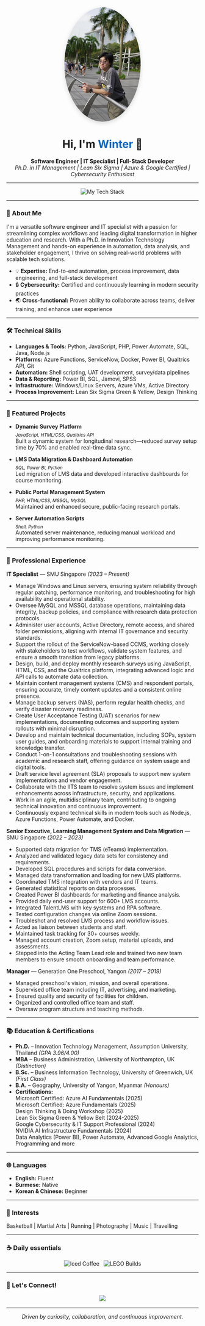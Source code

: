 <!-- Profile image -->
<p align="center">
  <img src="WhatsApp Image 2025-05-30 at 03.04.07_8ea920e8.jpg" width="200" alt="wandernust profile image" style="border-radius: 50%; box-shadow: 0 4px 12px rgba(0,0,0,0.15);">
</p>

<h1 align="center">Hi, I'm <span style="color:#0A66C2;">Winter</span> 👋</h1>
<p align="center">
  <b>Software Engineer | IT Specialist | Full-Stack Developer</b><br>
  <i>Ph.D. in IT Management | Lean Six Sigma | Azure & Google Certified | Cybersecurity Enthusiast</i>
</p>

---

<p align="center">
  <img src="https://skillicons.dev/icons?i=python,js,php,java,nodejs,azure,docker,git,powershell,sql&theme=light" alt="My Tech Stack" height="32"/>
</p>

---

### 🚀 About Me

I'm a versatile software engineer and IT specialist with a passion for streamlining complex workflows and leading digital transformation in higher education and research. With a Ph.D. in Innovation Technology Management and hands-on experience in automation, data analysis, and stakeholder engagement, I thrive on solving real-world problems with scalable tech solutions.

- 💡 **Expertise:** End-to-end automation, process improvement, data engineering, and full-stack development  
- 🔒 **Cybersecurity:** Certified and continuously learning in modern security practices  
- 🌏 **Cross-functional:** Proven ability to collaborate across teams, deliver training, and enhance user experience  

---

### 🛠️ Technical Skills

- **Languages & Tools:** Python, JavaScript, PHP, Power Automate, SQL, Java, Node.js
- **Platforms:** Azure Functions, ServiceNow, Docker, Power BI, Qualtrics API, Git
- **Automation:** Shell scripting, UAT development, survey/data pipelines
- **Data & Reporting:** Power BI, SQL, Jamovi, SPSS
- **Infrastructure:** Windows/Linux Servers, Azure VMs, Active Directory
- **Process Improvement:** Lean Six Sigma Green & Yellow, Design Thinking

---

### 🌟 Featured Projects

- **Dynamic Survey Platform**  
  <sub>*JavaScript, HTML/CSS, Qualtrics API*</sub>  
  Built a dynamic system for longitudinal research—reduced survey setup time by 70% and enabled real-time data sync.

- **LMS Data Migration & Dashboard Automation**  
  <sub>*SQL, Power BI, Python*</sub>  
  Led migration of LMS data and developed interactive dashboards for course monitoring.

- **Public Portal Management System**  
  <sub>*PHP, HTML/CSS, MSSQL, MySQL*</sub>  
  Maintained and enhanced secure, public-facing research portals.

- **Server Automation Scripts**  
  <sub>*Shell, Python*</sub>  
  Automated server maintenance, reducing manual workload and improving performance monitoring.

---

### 💼 Professional Experience

**IT Specialist** — SMU Singapore *(2023 – Present)*  
- Manage Windows and Linux servers, ensuring system reliability through regular patching, performance monitoring, and troubleshooting for high availability and operational stability.
- Oversee MySQL and MSSQL database operations, maintaining data integrity, backup policies, and compliance with research data protection protocols.
- Administer user accounts, Active Directory, remote access, and shared folder permissions, aligning with internal IT governance and security standards.
- Support the rollout of the ServiceNow-based CCMS, working closely with stakeholders to test workflows, validate system features, and ensure a smooth transition from legacy platforms.
- Design, build, and deploy monthly research surveys using JavaScript, HTML, CSS, and the Qualtrics platform, integrating advanced logic and API calls to automate data collection.
- Maintain content management systems (CMS) and respondent portals, ensuring accurate, timely content updates and a consistent online presence.
- Manage backup servers (NAS), perform regular health checks, and verify disaster recovery readiness.
- Create User Acceptance Testing (UAT) scenarios for new implementations, documenting outcomes and supporting system rollouts with minimal disruption.
- Develop and maintain technical documentation, including SOPs, system user guides, and onboarding materials to support internal training and knowledge transfer.
- Conduct 1-on-1 consultations and troubleshooting sessions with academic and research staff, offering guidance on system usage and digital tools.
- Draft service level agreement (SLA) proposals to support new system implementations and vendor engagement.
- Collaborate with the IITS team to resolve system issues and implement enhancements across infrastructure, security, and applications.
- Work in an agile, multidisciplinary team, contributing to ongoing technical innovation and continuous improvement.
- Continuously expand technical skills in modern tools such as Node.js, Azure Functions, Power Automate, and Docker.

**Senior Executive, Learning Management System and Data Migration** — SMU Singapore *(2022 – 2023)*  
- Supported data migration for TMS (eTeams) implementation.
- Analyzed and validated legacy data sets for consistency and requirements.
- Developed SQL procedures and scripts for data conversion.
- Managed data transformation and loading for new LMS platforms.
- Coordinated TMS integration with vendors and IT teams.
- Generated statistical reports on data processes.
- Created Power BI dashboards for marketing and finance analysis.
- Provided daily end-user support for 600+ LMS accounts.
- Integrated TalentLMS with key systems and RPA software.
- Tested configuration changes via online Zoom sessions.
- Troubleshot and resolved LMS process and workflow issues.
- Acted as liaison between students and staff.
- Maintained task tracking for 30+ courses weekly.
- Managed account creation, Zoom setup, material uploads, and assessments.
- Stepped into the Acting Team Lead role and trained two new team members to ensure smooth onboarding and team performance.

**Manager** — Generation One Preschool, Yangon *(2017 – 2019)*  
- Managed preschool's vision, mission, and overall operations.
- Supervised office team including IT, advertising, and marketing.
- Ensured quality and security of facilities for children.
- Organized and controlled office team and staff.
- Oversaw program structure and teaching methods.

---

### 📚 Education & Certifications

- **Ph.D.** – Innovation Technology Management, Assumption University, Thailand *(GPA 3.96/4.00)*
- **MBA** – Business Administration, University of Northampton, UK *(Distinction)*
- **B.Sc.** – Business Information Technology, University of Greenwich, UK *(First Class)*
- **B.A.** – Geography, University of Yangon, Myanmar *(Honours)*
- **Certifications:**  
  Microsoft Certified: Azure AI Fundamentals (2025)  
  Microsoft Certified: Azure Fundamentals (2025)  
  Design Thinking & Doing Workshop (2025)  
  Lean Six Sigma Green & Yellow Belt (2024-2025)  
  Google Cybersecurity & IT Support Professional (2024)  
  NVIDIA AI Infrastructure Fundamentals (2024)  
  Data Analytics (Power BI), Power Automate, Advanced Google Analytics, Programming and more

---

### 🌐 Languages

- **English:** Fluent
- **Burmese:** Native
- **Korean & Chinese:** Beginner

---

### 🎯 Interests

Basketball | Martial Arts | Running | Photography | Music | Travelling

---

### ☕️ Daily essentials

<p align="center">
  <img src="https://img.shields.io/badge/Iced%20Coffee-%23b5651d?style=for-the-badge&logo=buymeacoffee&logoColor=white" alt="Iced Coffee" height="28"/>
  &nbsp;
  <img src="https://img.shields.io/badge/LEGO%20Builds-%23f7df1e?style=for-the-badge&logo=lego&logoColor=black" alt="LEGO Builds" height="28"/>
</p>

---

### 🤝 Let's Connect!

<p align="center">
  <a href="https://www.linkedin.com/in/nwlq77/">
    <img src="https://img.shields.io/badge/LinkedIn-nwlq77-%230A66C2?style=for-the-badge&logo=linkedin&logoColor=white">
  </a>
</p>

<!-- 
Open to software engineering and cybersecurity opportunities. Feel free to reach out for collaboration or networking! 
-->

---

<p align="center"><i>Driven by curiosity, collaboration, and continuous improvement.</i></p>
